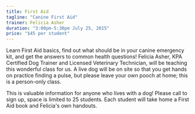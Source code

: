 ```yaml
---
title: First Aid
tagline: "Canine First Aid"
trainer: Felicia Asher 
duration: "3:00pm-5:30pm July 25, 2015"
price: "$45 per student"
---
```


Learn First Aid basics, find out what should be in your canine emergency kit, and get the answers to common health questions! Felicia Asher, KPA Certified Dog Trainer and Licensed Veterinary Technician, will be teaching this 
wonderful class for us. A live dog will be on site so that you get hands on practice finding a pulse, but please 
leave your own pooch at home; this is a person-only class. 

This is valuable information for anyone who lives with a dog! Please call to sign up, space is limited to 25 
students. Each student will take home a First Aid book and Felicia's own handouts. 
